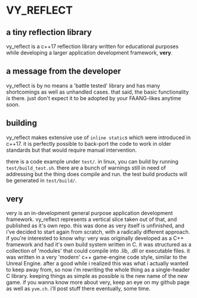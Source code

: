 # VY_REFLECT
## a tiny reflection library
vy_reflect is a c++17 reflection library written for educational purposes while developing a larger application development framework, **very**.

## a message from the developer
vy_reflect is by no means a 'battle tested' library and has many shortcomings as well as unhandled cases.
that said, the basic functionality _is_ there. just don't expect it to be adopted by your FAANG-likes anytime soon.

## building
vy_reflect makes extensive use of `inline static`s which were introduced in c++17. it is perfectly possible to back-port the code to work in older standards but that would require manual intervention.

there is a code example under `test/`. in linux, you can build by running `test/build_test.sh`.
there are a bunch of warnings still in need of addressing but the thing does compile and run.
the test build products will be generated in `test/build/`.

## very
very is an in-development general purpose application development framework. vy_reflect represents a vertical slice taken out of that, and published as it's own repo. this was done as very itself is unfinished, and i've decided to start again from scratch, with a radically different approach.
if you're interested to know why: very was originally developed as a C++ framework and had it's own build system written in C. it was structured as a collection of 'modules' that could compile into .lib, .dll or executable files. it was written in a very 'modern' c++ game-engine code style, similar to the Unreal Engine. after a good while i realized this was what i actually wanted to keep away from, so now i'm rewriting the whole thing as a single-header C library. keeping things as simple as possible is the new name of the new game.
if you wanna know more about very, keep an eye on my github page as well as `yvm.ch`. i'll post stuff there eventually, some time.
